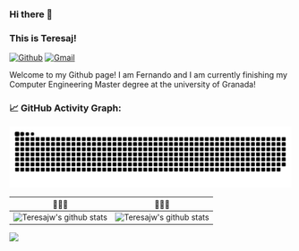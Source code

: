 ### Hi there 👋 
### This is Teresaj!
 
[![Github](https://img.shields.io/badge/-Github-000?style=flat&logo=Github&logoColor=white)](https://github.com/Teresajw)
[![Gmail](https://img.shields.io/badge/-Gmail-c14438?style=flat&logo=Gmail&logoColor=white)](mailto:tiamowenj@gmail.com)

Welcome to my Github page! I am Fernando and I am currently finishing my Computer Engineering Master degree at the university of Granada! 


### 📈 GitHub Activity Graph:
<picture>
  <source media="(prefers-color-scheme: dark)" srcset="https://raw.githubusercontent.com/Teresajw/Teresajw/output/github-contribution-grid-snake-dark.svg" />
  <source media="(prefers-color-scheme: light)" srcset="https://raw.githubusercontent.com/Teresajw/Teresajw/output/github-contribution-grid-snake.svg" />
  <img alt="github-snake" src="https://raw.githubusercontent.com/Teresajw/Teresajw/output/github-contribution-grid-snake.svg" />
</picture>

<!-- [![BEPb's github activity graph](https://github-readme-activity-graph.cyclic.app/graph?username=Teresajw&theme=github-compact)](https://github.com/Teresajw/github-readme-activity-graph) -->
| 🍂🍂🍂                                                                                                                                | 🍃🍃🍃                                                                                                                   |
|-----------------------------------------------------------------------------------------------------------------------------------------|---------------------------------------------------------------------------------------------------------------------------|
| ![Teresajw's github stats](https://github-readme-stats.vercel.app/api?username=Teresajw&show_icons=true&theme=radical&include_all_commits=true) | ![Teresajw's github stats](https://github-readme-stats.vercel.app/api/top-langs/?username=Teresajw&theme=radical&layout=compact) |
<img src="https://github-readme-streak-stats.herokuapp.com/?user=Teresajw"></img>

